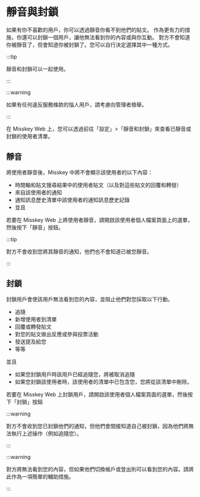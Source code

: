 # 靜音與封鎖

如果有你不喜歡的用戶，你可以透過靜音你看不到他們的貼文。
作為更有力的措施，你還可以封鎖一個用戶，讓他無法看到你的內容或與你互動。
對方不會知道你被靜音了，但會知道你被封鎖了。您可以自行決定選擇其中一種方式。

:::tip

靜音和封鎖可以一起使用。

:::

:::warning

如果有任何違反服務條款的惱人用戶，請考慮向管理者檢舉。

:::

在 Misskey Web 上，您可以透過前往「設定」>「靜音和封鎖」來查看已靜音或封鎖的使用者清單。

## 靜音

將使用者靜音後，Misskey 中將不會顯示該使用者的以下內容：

- 時間軸和貼文搜尋結果中的使用者貼文（以及對這些貼文的回覆和轉發）
- 來自該使用者的通知
- 通知訊息歷史清單中該使用者的通知訊息歷史記錄
- 並且

若要在 Misskey Web 上將使用者靜音，請開啟該使用者個人檔案頁面上的選單，然後按下「靜音」按鈕。

:::tip

對方不會收到您將其靜音的通知，他們也不會知道已被您靜音。

:::

## 封鎖

封鎖用戶會使該用戶無法看到您的內容，並阻止他們對您採取以下行動。

- 追隨
- 新增使用者到清單
- 回覆或轉發貼文
- 對您的貼文做出反應或參與投票活動
- 發送提及給您
- 等等

並且

- 如果您封鎖用戶時該用戶已經追隨您，將被取消追隨
- 如果您封鎖該使用者時，該使用者的清單中已包含您，您將從該清單中刪除。

若要在 Misskey Web 上封鎖用戶，請開啟該使用者個人檔案頁面的選單，然後按下「封鎖」按鈕

:::warning

對方不會收到您已封鎖他們的通知，但他們會間接知道自己被封鎖，因為他們將無法執行上述操作（例如追隨您）。

:::

:::warning

對方將無法看到您的內容，但如果他們切換帳戶或登出則可以看到您的內容。請將此作為一項簡單的輔助措施。

:::
